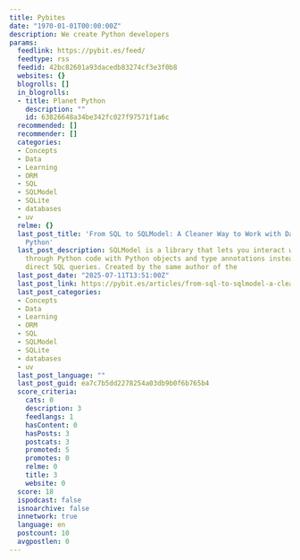 ```yaml
---
title: Pybites
date: "1970-01-01T00:00:00Z"
description: We create Python developers
params:
  feedlink: https://pybit.es/feed/
  feedtype: rss
  feedid: 42bc82601a93dacedb83274cf3e3f0b8
  websites: {}
  blogrolls: []
  in_blogrolls:
  - title: Planet Python
    description: ""
    id: 63826648a34be342fc027f97571f1a6c
  recommended: []
  recommender: []
  categories:
  - Concepts
  - Data
  - Learning
  - ORM
  - SQL
  - SQLModel
  - SQLite
  - databases
  - uv
  relme: {}
  last_post_title: 'From SQL to SQLModel: A Cleaner Way to Work with Databases in
    Python'
  last_post_description: SQLModel is a library that lets you interact with databases
    through Python code with Python objects and type annotations instead of writing
    direct SQL queries. Created by the same author of the
  last_post_date: "2025-07-11T13:51:00Z"
  last_post_link: https://pybit.es/articles/from-sql-to-sqlmodel-a-cleaner-way-to-work-with-databases-in-python/
  last_post_categories:
  - Concepts
  - Data
  - Learning
  - ORM
  - SQL
  - SQLModel
  - SQLite
  - databases
  - uv
  last_post_language: ""
  last_post_guid: ea7c7b5dd2278254a03db9b0f6b765b4
  score_criteria:
    cats: 0
    description: 3
    feedlangs: 1
    hasContent: 0
    hasPosts: 3
    postcats: 3
    promoted: 5
    promotes: 0
    relme: 0
    title: 3
    website: 0
  score: 18
  ispodcast: false
  isnoarchive: false
  innetwork: true
  language: en
  postcount: 10
  avgpostlen: 0
---
```

